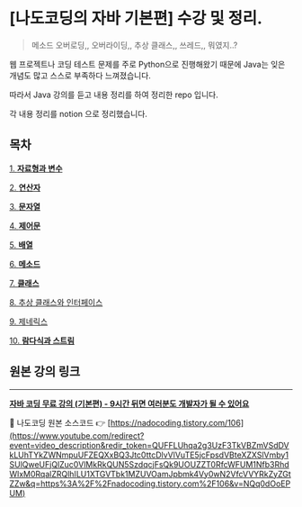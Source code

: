 # [나도코딩의 자바 기본편] 수강 및 정리.


> 메소드 오버로딩,, 오버라이딩,, 추상 클래스,, 쓰레드,, 뭐였지..?
> 

 웹 프로젝트나 코딩 테스트 문제를 주로 Python으로 진행해왔기 때문에 Java는 잊은 개념도 많고 스스로 부족하다 느껴졌습니다.

따라서 Java 강의를 듣고 내용 정리를 하여 정리한 repo 입니다.

각 내용 정리를 notion 으로 정리했습니다.

## 목차

[1. **자료형과 변수**](https://www.notion.so/1-730cf7cf0eaf41f7aa7ba294c5cdf02d?pvs=21)

[2. **연산자**](https://www.notion.so/2-481246242fc2455face82ede0b340015?pvs=21)

[3. **문자열**](https://www.notion.so/3-a1629972297f4f39a4a90251901c2b73?pvs=21)

[4. **제어문**](https://www.notion.so/4-d13519222c0046ca8b8a825e36f1a12d?pvs=21)

[5. **배열**](https://www.notion.so/5-3157fde48bfb46d7ab7963cc51a41b5a?pvs=21)

[6. **메소드**](https://www.notion.so/6-fef336ebe28c40738cab0ee1a79042c9?pvs=21)

[7. **클래스**](https://www.notion.so/7-c08decec17844be2872029c12ef987c2?pvs=21)

[8. 추상 클래스와 인터페이스](https://www.notion.so/8-ad051dfe089b4de9be4912ebb3ec5645?pvs=21)

[9. 제네릭스](https://www.notion.so/9-b64d017477f54f9fa575bc6609678e72?pvs=21)

[10. **람다식과 스트림**](https://www.notion.so/10-a30fb38d8ca545ab8ed74eca364c5454?pvs=21)

## 원본 강의 링크

---
**[자바 코딩 무료 강의 (기본편) - 9시간 뒤면 여러분도 개발자가 될 수 있어요](https://www.youtube.com/watch?v=NQq0dOoEPUM&t=22692s&ab_channel=%EB%82%98%EB%8F%84%EC%BD%94%EB%94%A9)**

📌 나도코딩 원본 소스코드
👉 [https://nadocoding.tistory.com/106](https://www.youtube.com/redirect?event=video_description&redir_token=QUFFLUhqa2g3UzF3TkVBZmVSdDVkLUhTYkZWNmpuUFZEQXxBQ3Jtc0ttcDlvVlVuTE5jcFpsdVBteXZXSlVmby1SUlQweUFjQlZuc0VlMkRkQUN5SzdqcjFsQk9UOUZZT0RfcWFUM1Nfb3RhdWlxM0RqalZRQlhILU1XTGVTbk1MZUVOamJpbmk4Vy0wN2VfcVVYRkZyZGtZZw&q=https%3A%2F%2Fnadocoding.tistory.com%2F106&v=NQq0dOoEPUM)